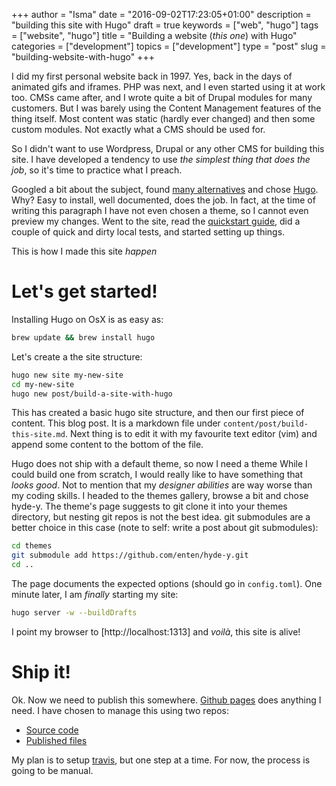 +++
author = "Isma"
date = "2016-09-02T17:23:05+01:00"
description = "building this site with Hugo"
draft = true
keywords = ["web", "hugo"]
tags = ["website", "hugo"]
title = "Building a website (_this one_) with Hugo"
categories = ["development"]
topics = ["development"]
type = "post"
slug = "building-website-with-hugo"
+++

I did my first personal website back in 1997.
Yes, back in the days of animated gifs and iframes. PHP was next, and I even started using it at work too.
CMSs came after, and I wrote quite a bit of Drupal modules for many customers.
But I was barely using the Content Management features of the thing itself.
Most content was static (hardly ever changed) and then some custom modules.
Not exactly what a CMS should be used for.

So I didn't want to use Wordpress, Drupal or any other CMS for building this site.
I have developed a tendency to use *the simplest thing that does the job*, so it's time to practice what I preach.

Googled a bit about the subject, found [many alternatives](https://www.staticgen.com/) and chose [Hugo](http://gohugo.io).
Why? Easy to install, well documented, does the job.
In fact, at the time of writing this paragraph I have not even chosen a theme, so I cannot even preview my changes.
Went to the site, read the [quickstart guide](https://gohugo.io/overview/quickstart/), did a couple of quick and dirty local tests, and started setting up things.

This is how I made this site _happen_

# Let's get started!

Installing Hugo on OsX is as easy as:
```sh
brew update && brew install hugo
```

Let's create a the site structure:
```sh
hugo new site my-new-site
cd my-new-site
hugo new post/build-a-site-with-hugo
```

This has created a basic hugo site structure, and then our first piece of content. This blog post.
It is a markdown file under ``content/post/build-this-site.md``.
Next thing is to edit it with my favourite text editor (vim) and append some content to the bottom of the file.

Hugo does not ship with a default theme, so now  I need a theme
While I could build one from scratch, I would really like to have something that *looks good*.
Not to mention that my _designer abilities_ are way worse than my coding skills.
I headed to the themes gallery, browse a bit and chose hyde-y.
The theme's page suggests to git clone it into your themes directory, but nesting git repos is not the best idea.
git submodules are a better choice in this case (note to self: write a post about git submodules):

```sh
cd themes
git submodule add https://github.com/enten/hyde-y.git
cd ..
```

The page documents the expected options (should go in ``config.toml``). One minute later, I am _finally_ starting my site:

```sh
hugo server -w --buildDrafts
```

I point my browser to [http://localhost:1313] and _voilà_, this site is alive!

# Ship it!

Ok. Now we need to publish this somewhere.
[Github pages](https://pages.github.com/) does anything I need.
I have chosen to manage this using two repos:

* [Source code](https://github.com/elbenvenutti/elbenvenutti-hugo)
* [Published files](https://github.com/elbenvenutti/elbenvenutti.github.io)

My plan is to setup [travis](https://travis-ci.com/), but one step at a time.
For now, the process is going to be manual.
